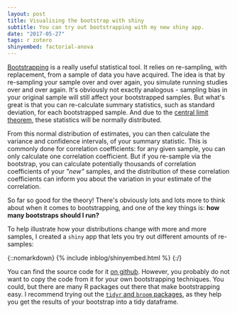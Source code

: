 ```yaml
---
layout: post
title: Visualising the bootstrap with shiny
subtitle: You can try out bootstrapping with my new shiny app.
date: "2017-05-27"
tags: r zotero
shinyembed: factorial-anova
---
```


[Bootstrapping](https://en.wikipedia.org/wiki/Bootstrapping) is a really useful statistical tool. It relies on re-sampling, with replacement, from a sample of data you have acquired. The idea is that by re-sampling your sample over and over again, you simulate running studies over and over again. It's obviously not exactly analogous - sampling bias in your original sample will still affect your bootstrapped samples. But what's great is that you can re-calculate summary statistics, such as standard deviation, for each bootstrapped sample. And due to the [central limit theorem](https://en.wikipedia.org/wiki/Central_limit_theorem), these statistics will be normally distributed.

From this normal distribution of estimates, you can then calculate the variance and confidence intervals, of your summary statistic. This is commonly done for correlation coefficients: for any given sample, you can only calculate one correlation coefficient. But if you re-sample via the bootstrap, you can calculate potentially thousands of correlation coefficients of your _"new"_ samples, and the distribution of these correlation coefficients can inform you about the variation in your estimate of the correlation.

So far so good for the theory! There's obviously lots and lots more to think about when it comes to bootstrapping, and one of the key things is: __how many bootstraps should I run?__

To help illustrate how your distributions change with more and more samples, I created a `shiny` app that lets you try out different amounts of re-samples:

{::nomarkdown}
{% include inblog/shinyembed.html %}
{:/}

You can find the source code for it [on github](http://github.com/janfreyberg/shiny-bootstrap). However, you probably do not want to copy the code from it for your own bootstrapping techniques. You could, but there are many R packages out there that make bootstrapping easy. I recommend trying out the [`tidyr` and `broom` packages](https://cran.r-project.org/web/packages/broom/vignettes/bootstrapping.html), as they help you get the results of your bootstrap into a tidy dataframe.
